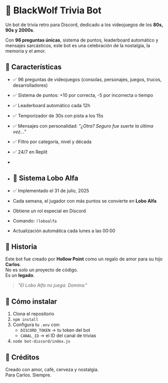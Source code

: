 # 🐺 BlackWolf Trivia Bot

Un bot de trivia retro para Discord, dedicado a los videojuegos de los **80s, 90s y 2000s**.

Con **96 preguntas únicas**, sistema de puntos, leaderboard automático y mensajes sarcásticos, este bot es una celebración de la nostalgia, la memoria y el amor.

## 🧩 Características
- ✅ 96 preguntas de videojuegos (consolas, personajes, juegos, trucos, desarrolladores)
- ✅ Sistema de puntos: +10 por correcta, -5 por incorrecta o tiempo
- ✅ Leaderboard automático cada 12h
- ✅ Temporizador de 30s con pista a los 15s
- ✅ Mensajes con personalidad: *"¿Otra? Seguro fue suerte la última vez..."*
- ✅ Filtro por categoría, nivel y década
- ✅ 24/7 en Replit
-
-  ## 🐺 Sistema Lobo Alfa

- ✅ Implementado el 31 de julio, 2025
- Cada semana, el jugador con más puntos se convierte en **Lobo Alfa**
- Obtiene un rol especial en Discord
- Comando: `!loboalfa`
- Actualización automática cada lunes a las 00:00

## 📜 Historia
Este bot fue creado por **Hollow Point** como un regalo de amor para su hijo **Carlos**.  
No es solo un proyecto de código.  
Es un **legado**.

> *"El Lobo Alfa no juega. Domina."*

## 🚀 Cómo instalar
1. Clona el repositorio
2. `npm install`
3. Configura tu `.env` con:
   - `DISCORD_TOKEN` → tu token del bot
   - `CANAL_ID` → el ID del canal de trivias
4. `node bot-discord/index.js`

## 💌 Créditos
Creado con amor, café, cerveza y nostalgia.  
Para Carlos. Siempre.
